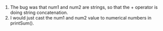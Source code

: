 1. The bug was that num1 and num2 are strings, so that the + operator is doing string concatenation. 
2. I would just cast the num1 and num2 value to numerical numbers in printSum().